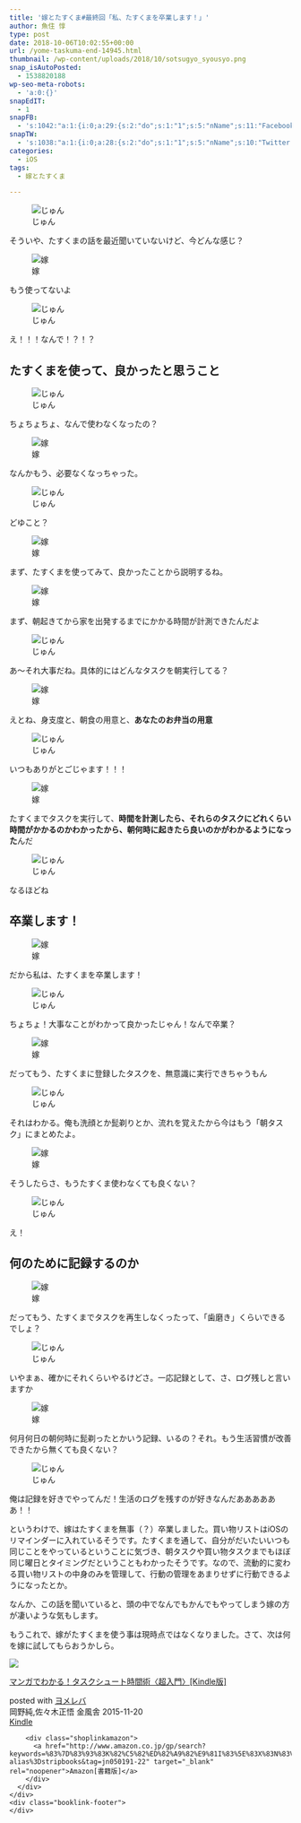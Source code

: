 ```yaml
---
title: '嫁とたすくま#最終回「私、たすくまを卒業します！」'
author: 魚住 惇
type: post
date: 2018-10-06T10:02:55+00:00
url: /yome-taskuma-end-14945.html
thumbnail: /wp-content/uploads/2018/10/sotsugyo_syousyo.png
snap_isAutoPosted:
  - 1538820188
wp-seo-meta-robots:
  - 'a:0:{}'
snapEdIT:
  - 1
snapFB:
  - 's:1042:"a:1:{i:0;a:29:{s:2:"do";s:1:"1";s:5:"nName";s:11:"Facebook #0";s:9:"msgFormat";s:51:"ブログを更新しました！%TITLE% %SITENAME%";s:6:"appKey";s:35:"x5g9aw2d4v22454x2w294d444a4p2b4u2z2";s:6:"appSec";s:69:"d3h0au284x2i5b4s224h5e414a4p2m5z2y2u2k584x24474e4w2p2y2d4w244q2748484";s:8:"postType";s:1:"A";s:8:"apiToUse";s:4:"fbfb";s:7:"fltrsOn";i:0;s:5:"fltrs";a:0:{}s:7:"proxyOn";i:0;s:7:"useSURL";i:0;s:1:"v";i:350;s:3:"tpt";s:0:"";s:4:"pgID";s:15:"627487850654942";s:6:"imgUpl";s:1:"T";s:10:"riComments";i:0;s:12:"riCommentsAA";i:0;s:5:"proxy";a:2:{s:5:"proxy";s:0:"";s:2:"up";s:0:"";}s:9:"wpImgSize";s:4:"full";s:5:"glpid";s:0:"";s:4:"uMsg";s:0:"";s:11:"accessToken";s:175:"EAAMjGZBx2DIABAK9Shrq8A1facZBzmI7j4gQptvfrvrC0QRXFBjndKxoJdk1x3YCLY5zT01ivVoEhYZCv0wO4N4WlEb8wNRBgIgy8OvpQQfV1zmMs4Tfgs9r2rrWnoya0gsx9AgvoAlPCKCha6ZAYq5mszCg54MRDGptJQ0xegZDZD";s:8:"authUser";s:15:"627487850654942";s:12:"authUserName";s:10:"Jun Uozumi";s:9:"isAutoImg";s:1:"A";s:8:"imgToUse";s:0:"";s:9:"isAutoURL";s:1:"A";s:8:"urlToUse";s:0:"";s:4:"doFB";i:0;}}";'
snapTW:
  - 's:1038:"a:1:{i:0;a:28:{s:2:"do";s:1:"1";s:5:"nName";s:10:"Twitter #0";s:9:"msgFormat";s:40:"記事を書きました: %TITLE%  %URL%";s:6:"appKey";s:55:"x5g9a2494h465u554l434265454e306b4j4m474q3o3w5r4h3a3b4r3";s:6:"appSec";s:105:"d3h0ak37413l546f4u25615i4n4j3p4w384o305r3l336s5d4i4n4u3q354p3u2o4p433o50325b4m4f4r3s463t454y534r3s3l57406";s:7:"fltrsOn";i:0;s:5:"fltrs";a:0:{}s:7:"proxyOn";i:0;s:7:"useSURL";i:0;s:1:"v";i:350;s:5:"twURL";s:29:"https://twitter.com/jun3010me";s:11:"accessToken";s:50:"67790051-Zy1o3Z7D9ONCVqKqdP2QPAIhGVwkCADeltfZN9dth";s:14:"accessTokenSec";s:45:"k94u64BhC2TPT95vmy98nXsz1WUVhQEFSW2qnZM46Q5z1";s:5:"tw140";i:0;s:10:"riComments";i:0;s:11:"riCommentsM";i:0;s:12:"riCommentsAA";i:0;s:8:"attchImg";s:1:"1";s:9:"wpImgSize";s:4:"full";s:8:"isPosted";s:1:"1";s:4:"pgID";s:19:"1048513987128807424";s:7:"postURL";s:56:"https://twitter.com/jun3010me/status/1048513987128807424";s:5:"pDate";s:19:"2018-10-06 10:03:10";s:9:"isAutoImg";s:1:"A";s:8:"imgToUse";s:0:"";s:9:"isAutoURL";s:1:"A";s:8:"urlToUse";s:0:"";s:4:"doTW";i:0;}}";'
categories:
  - iOS
tags:
  - 嫁とたすくま

---
```

<div class="voice">
  <figure class="voice-img-left"><img decoding="async" src="http://jun3010.me/files/juns.jpg" alt="じゅん" /><figcaption class="voice-img-description">じゅん</figcaption></figure> 
  
  <div class="voice-text-right">
    <p class="voice-text">
      そういや、たすくまの話を最近聞いていないけど、今どんな感じ？
    </p>
  </div>
</div>

<div class="voice">
  <figure class="voice-img-right"><img decoding="async" src="http://jun3010.me/files/yomes.jpg" alt="嫁" /><figcaption class="voice-img-description">嫁</figcaption></figure> 
  
  <div class="voice-text-left">
    <p class="voice-text">
      もう使ってないよ
    </p>
  </div>
</div>

<div class="voice">
  <figure class="voice-img-left"><img decoding="async" src="http://jun3010.me/files/juns.jpg" alt="じゅん" /><figcaption class="voice-img-description">じゅん</figcaption></figure> 
  
  <div class="voice-text-right">
    <p class="voice-text">
      え！！！なんで！？！？
    </p>
  </div>
</div>

## たすくまを使って、良かったと思うこと

<div class="voice">
  <figure class="voice-img-left"><img decoding="async" src="http://jun3010.me/files/juns.jpg" alt="じゅん" /><figcaption class="voice-img-description">じゅん</figcaption></figure> 
  
  <div class="voice-text-right">
    <p class="voice-text">
      ちょちょちょ、なんで使わなくなったの？
    </p>
  </div>
</div>

<div class="voice">
  <figure class="voice-img-right"><img decoding="async" src="http://jun3010.me/files/yomes.jpg" alt="嫁" /><figcaption class="voice-img-description">嫁</figcaption></figure> 
  
  <div class="voice-text-left">
    <p class="voice-text">
      なんかもう、必要なくなっちゃった。
    </p>
  </div>
</div>

<div class="voice">
  <figure class="voice-img-left"><img decoding="async" src="http://jun3010.me/files/juns.jpg" alt="じゅん" /><figcaption class="voice-img-description">じゅん</figcaption></figure> 
  
  <div class="voice-text-right">
    <p class="voice-text">
      どゆこと？
    </p>
  </div>
</div>

<div class="voice">
  <figure class="voice-img-right"><img decoding="async" src="http://jun3010.me/files/yomes.jpg" alt="嫁" /><figcaption class="voice-img-description">嫁</figcaption></figure> 
  
  <div class="voice-text-left">
    <p class="voice-text">
      まず、たすくまを使ってみて、良かったことから説明するね。
    </p>
  </div>
</div>

<div class="voice">
  <figure class="voice-img-right"><img decoding="async" src="http://jun3010.me/files/yomes.jpg" alt="嫁" /><figcaption class="voice-img-description">嫁</figcaption></figure> 
  
  <div class="voice-text-left">
    <p class="voice-text">
      まず、朝起きてから家を出発するまでにかかる時間が計測できたんだよ
    </p>
  </div>
</div>

<div class="voice">
  <figure class="voice-img-left"><img decoding="async" src="http://jun3010.me/files/juns.jpg" alt="じゅん" /><figcaption class="voice-img-description">じゅん</figcaption></figure> 
  
  <div class="voice-text-right">
    <p class="voice-text">
      あ〜それ大事だね。具体的にはどんなタスクを朝実行してる？
    </p>
  </div>
</div>

<div class="voice">
  <figure class="voice-img-right"><img decoding="async" src="http://jun3010.me/files/yomes.jpg" alt="嫁" /><figcaption class="voice-img-description">嫁</figcaption></figure> 
  
  <div class="voice-text-left">
    <p class="voice-text">
      えとね、身支度と、朝食の用意と、<strong>あなたのお弁当の用意</strong>
    </p>
  </div>
</div>

<div class="voice">
  <figure class="voice-img-left"><img decoding="async" src="http://jun3010.me/files/juns.jpg" alt="じゅん" /><figcaption class="voice-img-description">じゅん</figcaption></figure> 
  
  <div class="voice-text-right">
    <p class="voice-text">
      いつもありがとごじゃます！！！
    </p>
  </div>
</div>

<div class="voice">
  <figure class="voice-img-right"><img decoding="async" src="http://jun3010.me/files/yomes.jpg" alt="嫁" /><figcaption class="voice-img-description">嫁</figcaption></figure> 
  
  <div class="voice-text-left">
    <p class="voice-text">
      たすくまでタスクを実行して、<strong>時間を計測したら、それらのタスクにどれくらい時間がかかるのかわかったから、朝何時に起きたら良いのかがわかるようになった</strong>んだ
    </p>
  </div>
</div>

<div class="voice">
  <figure class="voice-img-left"><img decoding="async" src="http://jun3010.me/files/juns.jpg" alt="じゅん" /><figcaption class="voice-img-description">じゅん</figcaption></figure> 
  
  <div class="voice-text-right">
    <p class="voice-text">
      なるほどね
    </p>
  </div>
</div>

## 卒業します！

<div class="voice">
  <figure class="voice-img-right"><img decoding="async" src="http://jun3010.me/files/yomes.jpg" alt="嫁" /><figcaption class="voice-img-description">嫁</figcaption></figure> 
  
  <div class="voice-text-left">
    <p class="voice-text">
      だから私は、たすくまを卒業します！
    </p>
  </div>
</div>

<div class="voice">
  <figure class="voice-img-left"><img decoding="async" src="http://jun3010.me/files/juns.jpg" alt="じゅん" /><figcaption class="voice-img-description">じゅん</figcaption></figure> 
  
  <div class="voice-text-right">
    <p class="voice-text">
      ちょちょ！大事なことがわかって良かったじゃん！なんで卒業？
    </p>
  </div>
</div>

<div class="voice">
  <figure class="voice-img-right"><img decoding="async" src="http://jun3010.me/files/yomes.jpg" alt="嫁" /><figcaption class="voice-img-description">嫁</figcaption></figure> 
  
  <div class="voice-text-left">
    <p class="voice-text">
      だってもう、たすくまに登録したタスクを、無意識に実行できちゃうもん
    </p>
  </div>
</div>

<div class="voice">
  <figure class="voice-img-left"><img decoding="async" src="http://jun3010.me/files/juns.jpg" alt="じゅん" /><figcaption class="voice-img-description">じゅん</figcaption></figure> 
  
  <div class="voice-text-right">
    <p class="voice-text">
      それはわかる。俺も洗顔とか髭剃りとか、流れを覚えたから今はもう「朝タスク」にまとめたよ。
    </p>
  </div>
</div>

<div class="voice">
  <figure class="voice-img-right"><img decoding="async" src="http://jun3010.me/files/yomes.jpg" alt="嫁" /><figcaption class="voice-img-description">嫁</figcaption></figure> 
  
  <div class="voice-text-left">
    <p class="voice-text">
      そうしたらさ、もうたすくま使わなくても良くない？
    </p>
  </div>
</div>

<div class="voice">
  <figure class="voice-img-left"><img decoding="async" src="http://jun3010.me/files/juns.jpg" alt="じゅん" /><figcaption class="voice-img-description">じゅん</figcaption></figure> 
  
  <div class="voice-text-right">
    <p class="voice-text">
      え！
    </p>
  </div>
</div>

## 何のために記録するのか

<div class="voice">
  <figure class="voice-img-right"><img decoding="async" src="http://jun3010.me/files/yomes.jpg" alt="嫁" /><figcaption class="voice-img-description">嫁</figcaption></figure> 
  
  <div class="voice-text-left">
    <p class="voice-text">
      だってもう、たすくまでタスクを再生しなくったって、「歯磨き」くらいできるでしょ？
    </p>
  </div>
</div>

<div class="voice">
  <figure class="voice-img-left"><img decoding="async" src="http://jun3010.me/files/juns.jpg" alt="じゅん" /><figcaption class="voice-img-description">じゅん</figcaption></figure> 
  
  <div class="voice-text-right">
    <p class="voice-text">
      いやまぁ、確かにそれくらいやるけどさ。一応記録として、さ、ログ残しと言いますか
    </p>
  </div>
</div>

<div class="voice">
  <figure class="voice-img-right"><img decoding="async" src="http://jun3010.me/files/yomes.jpg" alt="嫁" /><figcaption class="voice-img-description">嫁</figcaption></figure> 
  
  <div class="voice-text-left">
    <p class="voice-text">
      何月何日の朝何時に髭剃ったとかいう記録、いるの？それ。もう生活習慣が改善できたから無くても良くない？
    </p>
  </div>
</div>

<div class="voice">
  <figure class="voice-img-left"><img decoding="async" src="http://jun3010.me/files/juns.jpg" alt="じゅん" /><figcaption class="voice-img-description">じゅん</figcaption></figure> 
  
  <div class="voice-text-right">
    <p class="voice-text">
      俺は記録を好きでやってんだ！生活のログを残すのが好きなんだああああああ！！
    </p>
  </div>
</div>

というわけで、嫁はたすくまを無事（？）卒業しました。買い物リストはiOSのリマインダーに入れているそうです。たすくまを通して、自分がだいたいいつも同じことをやっているということに気づき、朝タスクや買い物タスクまでもほぼ同じ曜日とタイミングだということもわかったそうです。なので、流動的に変わる買い物リストの中身のみを管理して、行動の管理をあまりせずに行動できるようになったとか。

なんか、この話を聞いていると、頭の中でなんでもかんでもやってしまう嫁の方が凄いような気もします。

もうこれで、嫁がたすくまを使う事は現時点ではなくなりました。さて、次は何を嫁に試してもらおうかしら。

<div class="cstmreba">
  <div class="booklink-box">
    <div class="booklink-image">
      <a href="http://www.amazon.co.jp/exec/obidos/asin/B0185MWQCE/jn050191-22/" target="_blank" rel="noopener"><img decoding="async" style="border: none;" src="https://images-fe.ssl-images-amazon.com/images/I/61ix7iOmHtL._SL160_.jpg" /></a>
    </div>
    <div class="booklink-info">
      <div class="booklink-name">
        <p>
          <a href="http://www.amazon.co.jp/exec/obidos/asin/B0185MWQCE/jn050191-22/" target="_blank" rel="noopener">マンガでわかる！タスクシュート時間術〈超入門〉[Kindle版]</a>
        </p>
        <div class="booklink-powered-date">
          posted with <a href="https://yomereba.com" target="_blank" rel="nofollow noopener">ヨメレバ</a>
        </div>
      </div>
      <div class="booklink-detail">
        岡野純,佐々木正悟 金風舎 2015-11-20
      </div>
      <div class="booklink-link2">
        <div class="shoplinkkindle">
          <a href="http://www.amazon.co.jp/exec/obidos/ASIN/B0185MWQCE/jn050191-22/" target="_blank" rel="noopener">Kindle</a>
        </div>
        
        <div class="shoplinkamazon">
          <a href="http://www.amazon.co.jp/gp/search?keywords=%83%7D%83%93%83K%82%C5%82%ED%82%A9%82%E9%81I%83%5E%83X%83N%83V%83%85%81%5B%83g%8E%9E%8A%D4%8Fp%81q%92%B4%93%FC%96%E5%81r&__mk_ja_JP=%83J%83%5E%83J%83i&url=search-alias%3Dstripbooks&tag=jn050191-22" target="_blank" rel="noopener">Amazon[書籍版]</a>
        </div>
      </div>
    </div>
    <div class="booklink-footer">
    </div>
  </div>
</div>